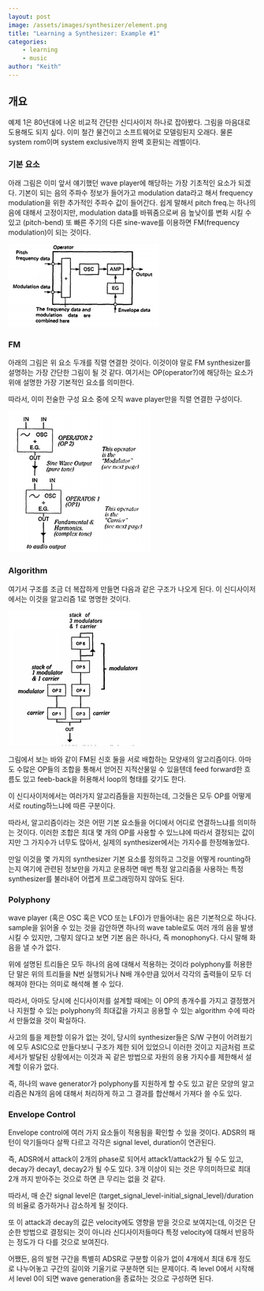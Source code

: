 ```yaml
---
layout: post
image: /assets/images/synthesizer/element.png
title: "Learning a Synthesizer: Example #1"
categories:
    - learning
    - music
author: "Keith"
---
```


## 개요

예제 1은 80년대에 나온 비교적 간단한 신디사이저 하나로 잡아봤다. 그림을 마음대로 도용해도 되지 싶다. 이미 철간 물건이고 소프트웨어로 모델링된지 오래다. 물론 system rom이며 system exclusive까지 완벽 호환되는 레벨이다. 

### 기본 요소

아래 그림은 이미 앞서 얘기했던 wave player에 해당하는 가장 기초적인 요소가 되겠다. 기본이 되는 음의 주파수 정보가 들어가고 modulation data라고 해서 frequency modulation을 위한 추가적인 주파수 값이 들어간다. 쉽게 말해서 pitch freq.는 하나의 음에 대해서 고정이지만, modulation data를 바꿔줌으로써 음 높낮이를 변화 시킬 수 있고 (pitch-bend) 또 빠른 주기의 다른 sine-wave를 이용하면 FM(frequency modulation)이 되는 것이다.

![image](/assets/images/synthesizer/element.png)

### FM

아래의 그림은 위 요소 두개를 직렬 연결한 것이다. 이것이야 말로 FM synthesizer를 설명하는 가장 간단한 그림이 될 것 같다. 여기서는 OP(operator?)에 해당하는 요소가 위애 설명한 가장 기본적인 요소를 의미한다.

따라서, 이미 전술한 구성 요소 중에 오직 wave player만을 직렬 연결한 구성이다.

![image](/assets/images/synthesizer/fm_synth.png)

### Algorithm

여기서 구조를 조금 더 복잡하게 만들면 다음과 같은 구조가 나오게 된다. 이 신디사이저에서는 이것을 알고리즘 1로 명명한 것이다.

![image](/assets/images/synthesizer/algorithm.png)

그림에서 보는 바와 같이 FM된 신호 둘을 서로 배합하는 모양새의 알고리즘이다. 아마도 수많은 OP들의 조합을 통해서 얻어진 지적산물일 수 있을텐데 feed forward한 흐름도 있고 feeb-back을 허용해서 loop의 형태를 갖기도 한다. 

이 신디사이저에서는 여러가지 알고리즘들을 지원하는데, 그것들은 모두 OP를 어떻게 서로 routing하느냐에 따른 구분이다.

따라서, 알고리즘이라는 것은 어떤 기본 요소들을 어디에서 어디로 연결하느냐를 의미하는 것이다. 이러한 조합은 최대 몇 개의 OP를 사용할 수 있느냐에 따라서 결정되는 값이지만 그 가지수가 너무도 많아서, 실제의 synthesizer에서는 가지수를 한정해놓았다. 

만일 이것을 몇 가지의 synthesizer 기본 요소를 정의하고 그것을 어떻게 rounting하는지 여기에 관련된 정보만을 가지고 운용하면 매번 특정 알고리즘을 사용하는 특정 synthesizer를 불러내어 어렵게 프로그래밍하지 않아도 된다.

### Polyphony

wave player (혹은 OSC 혹은 VCO 또는 LFO)가 만들어내는 음은 기본적으로 하나다. sample을 읽어올 수 있는 것을 감안하면 하나의 wave table로도 여러 개의 음을 발생시킬 수 있지만, 그렇지 않다고 보면 기본 음은 하나다, 즉 monophony다. 다시 말해 화음을 낼 수가 없다.

위에 설명된 트리들은 모두 하나의 음에 대해서 적용하는 것이라 polyphony를 허용한단 말은 위의 트리들을 N번 실행되거나 N배 개수만큼 있어서 각각의 출력들이 모두 더해져야 한다는 의미로 해석해 볼 수 있다. 

따라서, 아마도 당시에 신디사이저를 설계할 때에는 이 OP의 총개수를 가지고 결정했거나 지원할 수 있는 polyphony의 최대값을 가지고 응용할 수 있는 algorithm 수에 따라서 만들었을 것이 확실하다. 

사고의 틀을 제한할 이유가 없는 것이, 당시의 synthesizer들은 S/W 구현이 어려웠기에 모두 ASIC으로 만들다보니 구조가 제한 되어 있었으니 이러한 것이고 지금처럼 프로세서가 발달된 상황에서는 이것과 꼭 같은 방법으로 자원의 응용 가지수를 제한해서 설계할 이유가 없다. 

즉, 하나의 wave generator가 polyphony를 지원하게 할 수도 있고 같은 모양의 알고리즘은 N개의 음에 대해서 처리하게 하고 그 결과를 합산해서 가져다 쓸 수도 있다. 

### Envelope Control

Envelope control에 여러 가지 요소들이 적용됨을 확인할 수 있을 것이다. 
ADSR의 패턴이 악기들마다 살짝 다르고 각각은 signal level, duration이 연관된다.

즉, ADSR에서 attack이 2개의 phase로 되어서 attack1/attack2가 될 수도 있고, decay가 decay1, decay2가 될 수도 있다. 3개 이상이 되는 것은 무의미하므로 최대 2개 까지 받아주는 것으로 하면 큰 무리는 없을 것 같다.

따라서, 매 순간 signal level은 (target_signal_level-initial_signal_level)/duration의 비율로 증가하거나 감소하게 될 것이다. 

또 이 attack과 decay의 값은 velocity에도 영향을 받을 것으로 보여지는데, 이것은 단순한 방법으로 결정되는 것이 아니라 신디사이저들마다 특정 velocity에 대해서 반응하는 정도가 다 다를 것으로 보여진다. 

어쨌든, 음의 발현 구간을 특별히 ADSR로 구분할 이유가 없이 4개에서 최대 6개 정도로 나누어놓고 구간의 길이와 기울기로 구분하면 되는 문제이다. 즉 level 0에서 시작해서 level 0이 되면 wave generation을 종료하는 것으로 구성하면 된다. 
